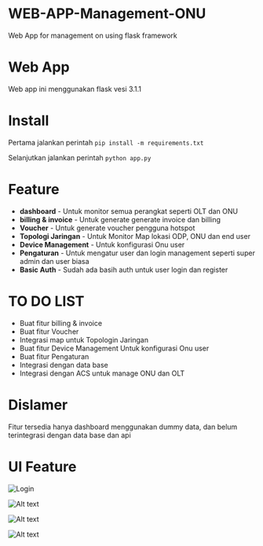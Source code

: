# WEB-APP-Management-ONU
Web App for management on using flask framework


# Web App
Web app ini menggunakan flask vesi 3.1.1

# Install

Pertama jalankan perintah ``` pip install -m requirements.txt ```

Selanjutkan jalankan perintah ```python app.py```

# Feature
 * **dashboard** - Untuk monitor semua perangkat seperti OLT dan ONU
 * **billing & invoice** - Untuk generate generate invoice dan billing 
 * **Voucher**  - Untuk generate voucher pengguna hotspot 
 * **Topologi Jaringan** - Untuk Monitor Map lokasi ODP, ONU dan end user
 * **Device Management** - Untuk konfigurasi Onu user 
 * **Pengaturan** - Untuk mengatur user dan login management seperti super admin dan user biasa
 * **Basic Auth** - Sudah ada basih auth untuk user login dan register

# TO DO LIST 

* Buat fitur billing & invoice
* Buat fitur Voucher
* Integrasi map untuk Topologin Jaringan
* Buat fitur Device Management Untuk konfigurasi Onu user 
* Buat fitur Pengaturan
* Integrasi dengan data base
* Integrasi dengan ACS untuk manage ONU dan OLT

# Dislamer
Fitur tersedia hanya dashboard menggunakan dummy data, dan belum terintegrasi dengan data base dan api

# UI Feature

![Login](../static/img/login-form.png)

![Alt text](../static/img/register-form.png)

![Alt text](../static/img/logout-confim.png)

![Alt text](../static/img/dashboard-img.png)




